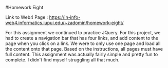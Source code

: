 #Homework Eight

Link to Web4 Page :
https://in-info-web4.informatics.iupui.edu/~zadomin/homework-eight/

For this assignment we continued to practice JQuery. For this project, we had to create a navigation bar that has four links, and add content to the page when you click on a link. We were to only use one page and load all the content onto that page. Based on the instructions, all pages must have full content. This assignment was actually fairly simple and pretty fun to complete. I didn't find myself struggling all that much.
